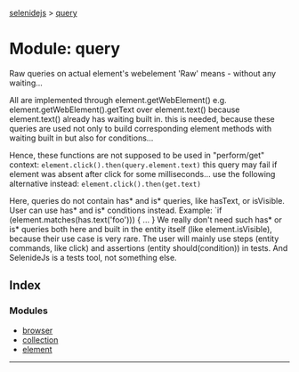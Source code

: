[selenidejs](../README.md) > [query](../modules/query.md)

# Module: query

Raw queries on actual element's webelement 'Raw' means - without any waiting...

All are implemented through element.getWebElement() e.g. element.getWebElement().getText over element.text() because element.text() already has waiting built in. this is needed, because these queries are used not only to build corresponding element methods with waiting built in but also for conditions...

Hence, these functions are not supposed to be used in "perform/get" context: `element.click().then(query.element.text)` this query may fail if element was absent after click for some milliseconds... use the following alternative instead: `element.click().then(get.text)`

Here, queries do not contain has* and is* queries, like hasText, or isVisible. User can use has* and is* conditions instead. Example: `if (element.matches(has.text('foo'))) { ... } We really don't need such has* or is* queries both here and built in the entity itself (like element.isVisible), because their use case is very rare. The user will mainly use steps (entity commands, like click) and assertions (entity should(condition)) in tests. And SelenideJs is a tests tool, not something else.

## Index

### Modules

* [browser](query.browser.md)
* [collection](query.collection.md)
* [element](query.element.md)

---

